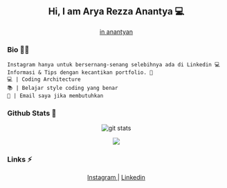 <!--
**anantyan/anantyan** is a ✨ _special_ ✨ repository because its `README.md` (this file) appears on your GitHub profile.

Here are some ideas to get you started:

- 🔭 I’m currently working on ...
- 🌱 I’m currently learning ...
- 👯 I’m looking to collaborate on ...
- 🤔 I’m looking for help with ...
- 💬 Ask me about ...
- 📫 How to reach me: ...
- 😄 Pronouns: ...
- ⚡ Fun fact: ...
-->

<div align="center">
  <h2> Hi, I am Arya Rezza Anantya 💻 </h2>
  <p><a href="https://www.linkedin.com/in/anantyan/">in anantyan</a></p>
</div>

### Bio 👨‍🦱

```
Instagram hanya untuk bersernang-senang selebihnya ada di Linkedin 💻 
Informasi & Tips dengan kecantikan portfolio. 🌈
💻 | Coding Architecture
📚 | Belajar style coding yang benar
💬 | Email saya jika membutuhkan
```

### Github Stats 💯
<div align="center">
  <img src="https://github-readme-stats.vercel.app/api/?username=anantyan&show_icons=true" alt="git stats">
</div>
<div align="center">

![](https://github-readme-stats.vercel.app/api/top-langs/?username=anantyan)

</div>

### Links ⚡
<div align="center">
  <a href="https://www.instagram.com/anantyan"> Instagram </a> | <a href="https://www.linkedin.com/in/anantyan/"> Linkedin </a>
</div>

